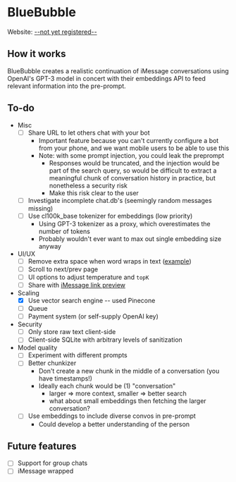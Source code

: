 # BlueBubble

Website: [--not yet registered--](https://bluebubble.ai/)

## How it works
BlueBubble creates a realistic continuation of iMessage conversations using OpenAI's GPT-3 model in concert with their embeddings API to feed relevant information into the pre-prompt.

## To-do
- Misc
	- [ ] Share URL to let others chat with your bot
		- Important feature because you can't currently configure a bot from your phone, and we want mobile users to be able to use this
		- Note: with some prompt injection, you could leak the preprompt
			- Responses would be truncated, and the injection would be part of the search query, so would be difficult to extract a meaningful chunk of conversation history in practice, but nonetheless a security risk
			- Make this risk clear to the user
	- [ ] Investigate incomplete chat.db's (seemingly random messages missing)
	- [ ] Use cl100k_base tokenizer for embeddings (low priority)
		- Using GPT-3 tokenizer as a proxy, which overestimates the number of tokens
		- Probably wouldn't ever want to max out single embedding size anyway
- UI/UX
	- [ ] Remove extra space when word wraps in text ([example](https://i.stack.imgur.com/fWKfj.png))
	- [ ] Scroll to next/prev page
	- [ ] UI options to adjust temperature and `topK`
	- [ ] Share with [iMessage link preview](https://scottbartell.com/2019/03/05/implementing-imessage-link-previews/)
- Scaling
	- [x] Use vector search engine -- used Pinecone
	- [ ] Queue
	- [ ] Payment system (or self-supply OpenAI key)
- Security
	- [ ] Only store raw text client-side
	- [ ] Client-side SQLite with arbitrary levels of sanitization
- Model quality
	- [ ] Experiment with different prompts
	- [ ] Better chunkizer
		- Don't create a new chunk in the middle of a conversation (you have timestamps!)
		- Ideally each chunk would be (1) "conversation"
			- larger => more context, smaller => better search
			- what about small embeddings then fetching the larger conversation?
	- [ ] Use embeddings to include diverse convos in pre-prompt
		- Could develop a better understanding of the person

## Future features
- [ ] Support for group chats
- [ ] iMessage wrapped
